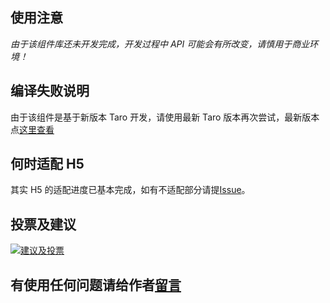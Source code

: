 ## 使用注意

*由于该组件库还未开发完成，开发过程中 API 可能会有所改变，请慎用于商业环境！*

## 编译失败说明

由于该组件是基于新版本 Taro 开发，请使用最新 Taro 版本再次尝试，最新版本点[这里查看](https://github.com/NervJS/taro/releases)


## 何时适配 H5

其实 H5 的适配进度已基本完成，如有不适配部分请提[Issue](https://github.com/yinLiangDream/mp-colorui/issues)。



## 投票及建议



[![建议及投票](https://feathub.com/yinLiangDream/mp-colorui?format=svg)](https://feathub.com/yinLiangDream/mp-colorui)

## 有使用任何问题请给作者[留言](https://github.com/yinLiangDream/mp-colorui/issues)